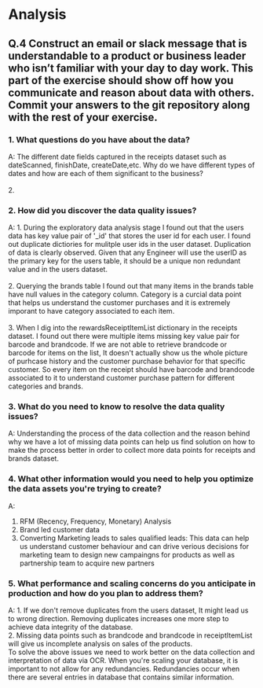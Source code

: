 # Analysis

## Q.4 Construct an email or slack message that is understandable to a product or business leader who isn’t familiar with your day to day work. This part of the exercise should show off how you communicate and reason about data with others. Commit your answers to the git repository along with the rest of your exercise.

### 1. What questions do you have about the data?
A:	The different date fields captured in the receipts dataset such as dateScanned, finishDate, createDate,etc. Why do we have different types of dates and how are each of them significant to the business?\
\
2. 

### 2.	How did you discover the data quality issues?
A: 1. During the exploratory data analysis stage I found out that the users data has key value pair of '_id' that stores the user id for each user. I found out duplicate dictiories for mulitple user ids in the user dataset. Duplication of data is clearly observed. Given that any Engineer will use the userID as the primary key for the users table, it should be a unique non redundant value and in the users dataset.\
\
2. Querying the brands table I found out that many items in the brands table have null values in the category column. Category is a curcial data point that helps us understand the customer purchases and it is extremely imporant to have category associated to each item.\
\
3. When I dig into the rewardsReceiptItemList dictionary in the receipts dataset. I found out there were multiple items missing key value pair for barcode and brandcode. If we are not able to retrieve brandcode or barcode for items on the list, It doesn't actually show us the whole picture of purhcase history and the customer purchase behavior for that specific customer. So every item on the receipt should have barcode and brandcode associated to it to understand customer purchase pattern for different categories and brands.

### 3. What do you need to know to resolve the data quality issues?
A:	Understanding the process of the data collection and the reason behind why we have a lot of missing data points can help us find solution on how to make the process better in order to collect more data points for receipts and brands dataset.

### 4. What other information would you need to help you optimize the data assets you're trying to create?
A: 
1. RFM (Recency, Frequency, Monetary) Analysis
2. Brand led customer data
3. Converting Marketing leads to sales qualified leads: This data can help us understand customer behaviour and can drive verious decisions for marketing team to design new campaingns for products as well as partnership team to acquire new partners


### 5. What performance and scaling concerns do you anticipate in production and how do you plan to address them?
A: 1. If we don't remove duplicates from the users dataset, It might lead us to wrong direction. Removing duplicates increases one more step to achieve data integrity of the database.\
2. Missing data points such as brandcode and brandcode in receiptItemList will give us incomplete analysis on sales of the products. 
\
To solve the above issues we need to work better on the data collection and interpretation of data via OCR.
When you're scaling your database, it is important to not allow for any redundancies. Redundancies occur when there are several entries in database that contains similar information. 
